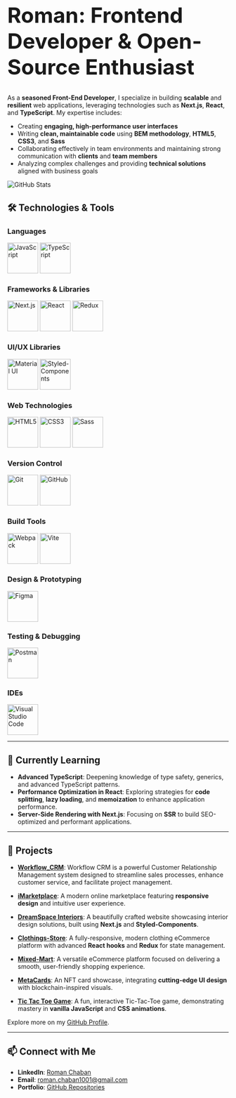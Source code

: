 <h1 style="font-size: 48px;">Roman: Frontend Developer & Open-Source Enthusiast</h1>

As a **seasoned Front-End Developer**, I specialize in building **scalable** and **resilient** web applications, leveraging technologies such as **Next.js**, **React**, and **TypeScript**. My expertise includes:

- Creating **engaging, high-performance user interfaces**
- Writing **clean, maintainable code** using **BEM methodology**, **HTML5**, **CSS3**, and **Sass**
- Collaborating effectively in team environments and maintaining strong communication with **clients** and **team members**
- Analyzing complex challenges and providing **technical solutions** aligned with business goals


![GitHub Stats](https://github-readme-stats.vercel.app/api?username=roman-chaban&show_icons=true&theme=default)

## 🛠️ Technologies & Tools

### **Languages**
<p>
  <img src="https://skillicons.dev/icons?i=js" alt="JavaScript" width="70" height="70" />
  <img src="https://skillicons.dev/icons?i=ts" alt="TypeScript" width="70" height="70" />
</p>

### **Frameworks & Libraries**
<p>
  <img src="https://skillicons.dev/icons?i=next" alt="Next.js" width="70" height="70" />
  <img src="https://skillicons.dev/icons?i=react" alt="React" width="70" height="70" />
  <img src="https://skillicons.dev/icons?i=redux" alt="Redux" width="70" height="70" />
</p>

### **UI/UX Libraries**
<p>
  <img src="https://skillicons.dev/icons?i=materialui" alt="Material UI" width="70" height="70" />
  <img src="https://skillicons.dev/icons?i=styledcomponents" alt="Styled-Components" width="70" height="70" />
</p>

### **Web Technologies**
<p>
  <img src="https://skillicons.dev/icons?i=html" alt="HTML5" width="70" height="70" />
  <img src="https://skillicons.dev/icons?i=css" alt="CSS3" width="70" height="70" />
  <img src="https://skillicons.dev/icons?i=sass" alt="Sass" width="70" height="70" />
</p>

### **Version Control**
<p>
  <img src="https://skillicons.dev/icons?i=git" alt="Git" width="70" height="70" />
  <img src="https://skillicons.dev/icons?i=github" alt="GitHub" width="70" height="70" />
</p>

### **Build Tools**
<p>
  <img src="https://skillicons.dev/icons?i=webpack" alt="Webpack" width="70" height="70" />
  <img src="https://skillicons.dev/icons?i=vite" alt="Vite" width="70" height="70" />
</p>

### **Design & Prototyping**
<p>
  <img src="https://skillicons.dev/icons?i=figma" alt="Figma" width="70" height="70" />
</p>

### **Testing & Debugging**
<p>
  <img src="https://skillicons.dev/icons?i=postman" alt="Postman" width="70" height="70" />
</p>

### **IDEs**
<p>
  <img src="https://skillicons.dev/icons?i=vscode" alt="Visual Studio Code" width="70" height="70" />
</p>

---

## 🌱 Currently Learning

- **Advanced TypeScript**: Deepening knowledge of type safety, generics, and advanced TypeScript patterns.
- **Performance Optimization in React**: Exploring strategies for **code splitting**, **lazy loading**, and **memoization** to enhance application performance.
- **Server-Side Rendering with Next.js**: Focusing on **SSR** to build SEO-optimized and performant applications.

---

## 🚀 Projects

- **[Workflow_CRM](https://github.com/roman-chaban/Workflow_CRM)**: Workflow CRM is a powerful Customer Relationship Management system designed to streamline sales processes, enhance customer service, and facilitate project management.

- **[iMarketplace](https://roman-chaban.github.io/iMarketplace/)**: A modern online marketplace featuring **responsive design** and intuitive user experience.
- **[DreamSpace Interiors](https://dream-space-interiors.vercel.app/)**: A beautifully crafted website showcasing interior design solutions, built using **Next.js** and **Styled-Components**.
- **[Clothings-Store](https://clothing-store-tau-drab.vercel.app/)**: A fully-responsive, modern clothing eCommerce platform with advanced **React hooks** and **Redux** for state management.
- **[Mixed-Mart](https://tech-wave-one.vercel.app/)**: A versatile eCommerce platform focused on delivering a smooth, user-friendly shopping experience.
- **[MetaCards](https://nft-project-rosy.vercel.app/)**: An NFT card showcase, integrating **cutting-edge UI design** with blockchain-inspired visuals.
- **[Tic Tac Toe Game](https://roman-chaban.github.io/Tic_Tac_Toe_Game/)**: A fun, interactive Tic-Tac-Toe game, demonstrating mastery in **vanilla JavaScript** and **CSS animations**.

Explore more on my [GitHub Profile](https://github.com/roman-chaban?tab=repositories).

---

## 📫 Connect with Me

- **LinkedIn**: [Roman Chaban](https://www.linkedin.com/in/chaban1001/)
- **Email**: [roman.chaban1001@gmail.com](mailto:roman.chaban1001@gmail.com)
- **Portfolio**: [GitHub Repositories](https://github.com/roman-chaban?tab=repositories)
